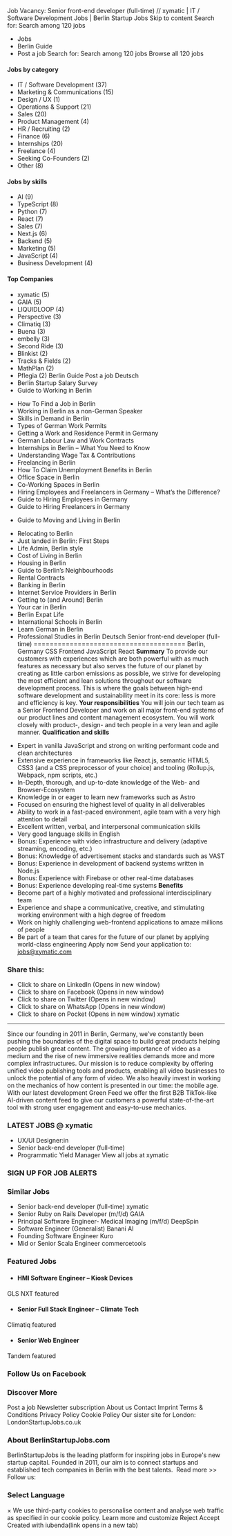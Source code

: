 Job Vacancy: Senior front-end developer (full-time) // xymatic | IT / Software Development Jobs | Berlin
Startup Jobs
Skip to content
Search for:
Search among 120 jobs
* Jobs
* Berlin
Guide
* Post a job
Search for:
Search among
120 jobs
Browse all 120 jobs
#### Jobs by category
* IT
/ Software Development (37)
* Marketing
& Communications (15)
* Design
/ UX (1)
* Operations
& Support (21)
* Sales
(20)
* Product Management (4)
* HR
/ Recruiting (2)
* Finance
(6)
* Internships
(20)
* Freelance (4)
* Seeking Co-Founders (2)
* Other
(8)
#### Jobs by skills
* AI (9)
* TypeScript (8)
* Python (7)
* React (7)
* Sales (7)
* Next.js (6)
* Backend (5)
* Marketing (5)
* JavaScript (4)
* Business Development (4)
#### Top Companies
* xymatic (5)
* GAIA (5)
* LIQUIDLOOP (4)
* Perspective (3)
* Climatiq (3)
* Buena (3)
* embelly (3)
* Second Ride (3)
* Blinkist (2)
* Tracks & Fields (2)
* MathPlan (2)
* Pflegia (2)
Berlin Guide
Post a job
Deutsch
* Berlin Startup Salary
Survey
* Guide to Working in
Berlin
+ How
To Find a Job in Berlin
+ Working
in Berlin as a non-German Speaker
+ Skills
in Demand in Berlin
+ Types
of German Work Permits
+ Getting
a Work and Residence Permit in Germany
+ German
Labour Law and Work Contracts
+ Internships
in Berlin – What You Need to Know
+ Understanding
Wage Tax & Contributions
+ Freelancing
in Berlin
+ How
To Claim Unemployment Benefits in Berlin
+ Office
Space in Berlin
+ Co-Working
Spaces in Berlin
+ Hiring
Employees and Freelancers in Germany – What’s the Difference?
+ Guide
to Hiring Employees in Germany
+ Guide
to Hiring Freelancers in Germany
* Guide to Moving and Living in
Berlin
+ Relocating
to Berlin
+ Just
landed in Berlin: First Steps
+ Life
Admin, Berlin style
+ Cost
of Living in Berlin
+ Housing
in Berlin
+ Guide
to Berlin’s Neighbourhoods
+ Rental
Contracts
+ Banking
in Berlin
+ Internet
Service Providers in Berlin
+ Getting
to (and Around) Berlin
+ Your
car in Berlin
+ Berlin
Expat Life
+ International
Schools in Berlin
+ Learn
German in Berlin
+ Professional
Studies in Berlin
Deutsch
Senior front-end developer (full-time)
======================================
Berlin, Germany
CSS Frontend
JavaScript
React
**Summary**
To provide our customers with experiences which are both powerful with as much features as
necessary but also serves the future of our planet by creating as little carbon emissions as
possible, we strive for developing the most efficient and lean solutions throughout our
software development process. This is where the goals between high-end software development
and sustainability meet in its core: less is more and efficiency is key.
**Your responsibilities**
You will join our tech team as a Senior Frontend Developer and work on all major front-end
systems of our product lines and content management ecosystem. You will work closely with
product-, design- and tech people in a very lean and agile manner.
**Qualification and skills**
* Expert in vanilla JavaScript and strong on writing performant code and clean
architectures
* Extensive experience in frameworks like React.js, semantic HTML5, CSS3 (and a CSS
preprocessor of your choice) and tooling (Rollup.js, Webpack, npm scripts, etc.)
* In-Depth, thorough, and up-to-date knowledge of the Web- and Browser-Ecosystem
* Knowledge in or eager to learn new frameworks such as Astro
* Focused on ensuring the highest level of quality in all deliverables
* Ability to work in a fast-paced environment, agile team with a very high attention to
detail
* Excellent written, verbal, and interpersonal communication skills
* Very good language skills in English
* Bonus: Experience with video infrastructure and delivery (adaptive streaming, encoding,
etc.)
* Bonus: Knowledge of advertisement stacks and standards such as VAST
* Bonus: Experience in development of backend systems written in Node.js
* Bonus: Experience with Firebase or other real-time databases
* Bonus: Experience developing real-time systems
**Benefits**
* Become part of a highly motivated and professional interdisciplinary team
* Experience and shape a communicative, creative, and stimulating working environment with
a high degree of freedom
* Work on highly challenging web-frontend applications to amaze millions of people
* Be part of a team that cares for the future of our planet by applying world-class
engineering
Apply now
Send your application to: jobs@xymatic.com
### Share this:
* Click to share on LinkedIn (Opens in new window)
* Click to share on Facebook (Opens in new window)
* Click to share on Twitter (Opens in new window)
* Click to share on WhatsApp (Opens in new window)
* Click to share on Pocket (Opens in new window)
xymatic
-------
Since our founding in 2011 in Berlin, Germany, we’ve constantly been
pushing the boundaries of the digital space to build great products helping people
publish great content. The growing importance of video as a medium and the rise of
new immersive realities demands more and more complex infrastructures. Our mission
is to reduce complexity by offering unified video publishing tools and products,
enabling all video businesses to unlock the potential of any form of video. We also
heavily invest in working on the mechanics of how content is presented in our time:
the mobile age. With our latest development Green Feed we offer the first B2B
TikTok-like AI-driven content feed to give our customers a powerful state-of-the-art
tool with strong user engagement and easy-to-use mechanics.
### LATEST JOBS @ xymatic
* UX/UI
Designer:in
* Senior
back-end developer (full-time)
* Programmatic
Yield Manager
View all
jobs at xymatic
### SIGN UP FOR JOB ALERTS
### Similar Jobs
* Senior
back-end developer (full-time)
xymatic
* Senior
Ruby on Rails Developer (m/f/d)
GAIA
* Principal
Software Engineer- Medical Imaging (m/f/d)
DeepSpin
* Software
Engineer (Generalist)
Banani AI
* Founding
Software Engineer
Kuro
* Mid
or Senior Scala Engineer
commercetools
### Featured Jobs
* #### HMI Software Engineer – Kiosk Devices
GLS
NXT
featured
* #### Senior Full Stack Engineer – Climate Tech
Climatiq
featured
* #### Senior Web Engineer
Tandem
featured
### Follow Us on Facebook
### Discover More
Post a job
Newsletter
subscription
About us
Contact
Imprint
Terms
& Conditions
Privacy
Policy
Cookie Policy
Our sister site for London:
LondonStartupJobs.co.uk
### About BerlinStartupJobs.com
BerlinStartupJobs is the leading
platform for inspiring jobs in Europe's new startup capital. Founded in 2011, our aim is to
connect startups and established tech companies in Berlin with the best talents.  Read more >>
Follow us:
### Select Language
×
We use third-party cookies to personalise content and analyse web traffic as
specified in our cookie policy.
Learn more and customize
Reject
Accept
Created with iubenda(link opens in a new tab)